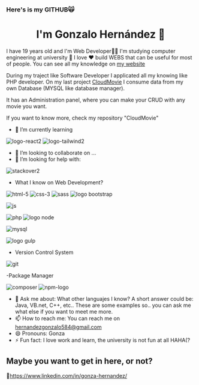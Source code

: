 ### Here's is my GITHUB🙀

<h1 align="center">I'm Gonzalo Hernández 👋</h1>

 I have 19 years old and I'm Web Developer👨‍💻
I'm studying computer engineering at university 🏫
I love ❤️ build WEBS that can be useful for most of people. You can see all my knowledge on [my website](https://portafolionew03.000webhostapp.com/)

During my traject like Software Developer I applicated all my knowing like PHP developer. 
On my last project [CloudMovie](https://cloudmoviegh.000webhostapp.com/) I consume data from my own Database (MYSQL like database manager).

It has an Administration panel, where you can make your CRUD with any movie you want.

If you want to know more, check my repository "CloudMovie"

- 🔭 I’m currently learning

![logo-react2](https://user-images.githubusercontent.com/53839800/227364380-789e1d62-cc31-4aa0-8b3b-d768ee4225fe.png)
![logo-tailwind2](https://user-images.githubusercontent.com/53839800/227364371-2b4a2a7d-f558-402e-8bf6-40ef11d83efb.png)


- 👯 I’m looking to collaborate on ...
- 🤔 I’m looking for help with:

![stackover2](https://user-images.githubusercontent.com/53839800/227366165-12898bdf-4745-4885-a7d9-315226808b39.png)

- What I know on Web Development?

![html-5](https://user-images.githubusercontent.com/53839800/229894418-77b72548-8876-4cb0-8319-ef570d8a563a.png)
![css-3](https://user-images.githubusercontent.com/53839800/229892867-ce29ec30-3e09-4df8-8d48-02ac8c7f4f01.png)
![sass](https://user-images.githubusercontent.com/53839800/229893103-0190dd63-f652-474c-b1de-3090e1522bca.png)
![logo bootstrap](https://user-images.githubusercontent.com/53839800/230533860-46843c1f-2a6e-4aaf-9035-3dc90e75c415.png)


![js](https://user-images.githubusercontent.com/53839800/229893583-500bfe7c-145f-4254-a0f9-cc76c8e0068f.png)


![php](https://user-images.githubusercontent.com/53839800/229892265-b72a844f-5df7-4ab4-add5-dd4e6778cfd2.png)
![logo node](https://user-images.githubusercontent.com/53839800/230534314-b72f89e0-a862-4176-925a-3adc712a7638.png)


![mysql](https://user-images.githubusercontent.com/53839800/229894061-266d3cf1-6ddc-40b4-94f4-ef2c5c0a2260.png)


![logo gulp](https://user-images.githubusercontent.com/53839800/230533522-6656ad3e-5473-4eef-8006-f5741cff5259.png)



- Version Control System

![git](https://user-images.githubusercontent.com/53839800/229896026-32d03d08-9ba1-43a6-a143-b717e7389f10.png)

-Package Manager

![composer](https://user-images.githubusercontent.com/53839800/229896520-10302765-4cec-4332-a4ff-2802563b935f.png)
![npm-logo](https://user-images.githubusercontent.com/53839800/229897189-24499a4e-5b59-4081-8588-9fd252c2b274.png)


- 💬 Ask me about: What other languajes I know?
A short answer could be: Java, VB.net, C++, etc..
These are some examples so.. you can ask me what else if you want to meet me more.
- 📫 How to reach me: You can reach me on hernandezgonzalo584@gmail.com
- 😄 Pronouns: Gonza
- ⚡ Fun fact:  I love work and learn, the university is not fun at all HAHA(?

## Maybe you want to get in here, or not?

💼https://www.linkedin.com/in/gonza-hernandez/

